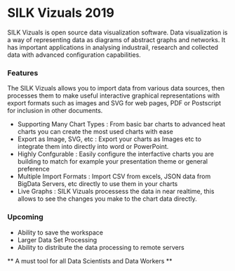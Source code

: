 # SILK Vizuals 2019

SILK Vizuals is open source data visualization software. Data visualization is a way of representing data as diagrams of abstract graphs and networks. It has important applications in analysing industrail, research and collected data with advanced configuration capabilities.

### Features
The SILK Vizuals allows you to import data from various data sources, then processes them to make useful interactive graphical representations with export formats such as images and SVG for web pages, PDF or Postscript for inclusion in other documents.

+ Supporting Many Chart Types :  From basic bar charts to advanced heat charts you can create the most used charts with ease
+ Export as Image, SVG, etc : Export your charts as Images etc to integrate them into directly into word or PowerPoint. 
+ Highly Confgurable : Easily configure the interfactive charts you are building to match for example your presentation theme or general preference
+ Multiple Import Formats : Import CSV from excels, JSON data from BigData Servers, etc directly to use them in your charts
+ Live Graphs : SILK Vizuals processess the data in near realtime, this allows to see the changes you make to the chart data directly.


### Upcoming
+ Ability to save the workspace
+ Larger Data Set Processing
+ Ability to distribute the data processing to remote servers


** A must tool for all Data Scientists and Data Workers **
